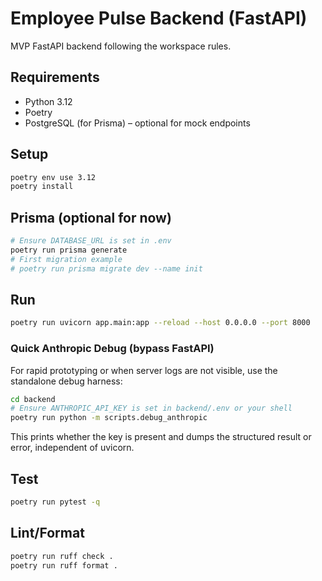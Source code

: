 # Employee Pulse Backend (FastAPI)

MVP FastAPI backend following the workspace rules.

## Requirements
- Python 3.12
- Poetry
- PostgreSQL (for Prisma) – optional for mock endpoints

## Setup
```bash
poetry env use 3.12
poetry install
```

## Prisma (optional for now)
```bash
# Ensure DATABASE_URL is set in .env
poetry run prisma generate
# First migration example
# poetry run prisma migrate dev --name init
```

## Run
```bash
poetry run uvicorn app.main:app --reload --host 0.0.0.0 --port 8000
```

### Quick Anthropic Debug (bypass FastAPI)

For rapid prototyping or when server logs are not visible, use the standalone debug harness:

```bash
cd backend
# Ensure ANTHROPIC_API_KEY is set in backend/.env or your shell
poetry run python -m scripts.debug_anthropic
```

This prints whether the key is present and dumps the structured result or error, independent of uvicorn.

## Test
```bash
poetry run pytest -q
```

## Lint/Format
```bash
poetry run ruff check .
poetry run ruff format .
```
